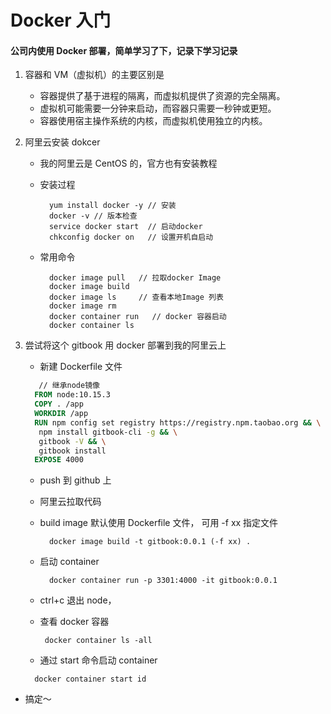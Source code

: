 # Docker 入门

#### 公司内使用 Docker 部署，简单学习了下，记录下学习记录

1. 容器和 VM（虚拟机）的主要区别是

   - 容器提供了基于进程的隔离，而虚拟机提供了资源的完全隔离。
   - 虚拟机可能需要一分钟来启动，而容器只需要一秒钟或更短。
   - 容器使用宿主操作系统的内核，而虚拟机使用独立的内核。

2. 阿里云安装 dokcer

   - 我的阿里云是 CentOS 的，官方也有安装教程
   - 安装过程

     ```Shell
       yum install docker -y // 安装
       docker -v // 版本检查
       service docker start  // 启动docker
       chkconfig docker on   // 设置开机自启动

     ```

   - 常用命令

     ```
       docker image pull   // 拉取docker Image
       docker image build
       docker image ls     // 查看本地Image 列表
       docker image rm
       docker container run   // docker 容器启动
       docker container ls
     ```

3. 尝试将这个 gitbook 用 docker 部署到我的阿里云上

   - 新建 Dockerfile 文件

   ```dockerfile
      // 继承node镜像
     FROM node:10.15.3
     COPY . /app
     WORKDIR /app
     RUN npm config set registry https://registry.npm.taobao.org && \
      npm install gitbook-cli -g && \
      gitbook -V && \
      gitbook install
     EXPOSE 4000

   ```

   - push 到 github 上
   - 阿里云拉取代码

   - build image 默认使用 Dockerfile 文件， 可用 -f xx 指定文件

     ```
       docker image build -t gitbook:0.0.1 (-f xx) .
     ```

   - 启动 container

     ```
       docker container run -p 3301:4000 -it gitbook:0.0.1
     ```

   - ctrl+c 退出 node，

   - 查看 docker 容器
     ```
      docker container ls -all
     ```
   - 通过 start 命令启动 container

   ```
     docker container start id
   ```

- 搞定～
